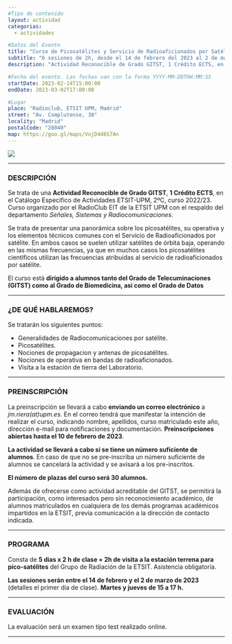```yaml
---
#Tipo de contenido
layout: actividad
categorias:
  - actividades

#Datos del Evento
title: "Curso de Picosatélites y Servicio de Radioaficionados por Satélite 2023"
subtitle: "6 sesiones de 2h, desde el 14 de febrero del 2023 al 2 de marzo de 2023 / ETSIT UPM, Madrid"
description: "Actividad Reconocible de Grado GITST, 1 Crédito ECTS, en el Catálogo Específico de Actividades ETSIT-UPM, 2ºC, curso 2022/23. Curso organizado por el RadioClub EIT de la ETSIT UPM con el respaldo del departamento Señales, Sistemas y Radiocomunicaciones."   #Descripción para el correo electrónico

#Fecha del evento. Las fechas van con la forma YYYY-MM-DDTHH:MM:SS
startDate: 2023-02-14T15:00:00
endDate: 2023-03-02T17:00:00

#Lugar
place: "Radioclub, ETSIT UPM, Madrid"
street: "Av. Complutense, 30"
locality: "Madrid"
postalCode: "28040"
map: https://goo.gl/maps/VojD4d6S7An
---
```


![](/activities/2020-02-18/cartel.jpeg)

---

### DESCRIPCIÓN
<div class=text-justify>

Se trata de una **Actividad Reconocible de Grado GITST**, **1 Crédito ECTS**, en el Catálogo Específico de Actividades ETSIT-UPM, 2ºC, curso 2022/23. Curso organizado por el RadioClub EIT de la ETSIT UPM con el respaldo del departamento *Señales, Sistemas y Radiocomunicaciones*.

Se trata de presentar una panorámica sobre los picosatélites, su operativa y los elementos técnicos comunes con el Servicio de Radioaficionados por satélite. En ambos casos se suelen utilizar satélites de órbita baja, operando en las mismas frecuencias, ya que en muchos casos los picosatélites científicos utilizan las frecuencias atribuidas al servicio de radioaficionados por satélite.



El curso está **dirigido a alumnos tanto del Grado de Telecuminaciones (GITST) como al Grado de Biomedicina, así como el Grado de Datos**

---

### ¿DE QUÉ HABLAREMOS?

Se tratarán los siguientes puntos:

* Generalidades de Radiocomunicaciones por satélite.
* Picosatélites.  
* Nociones de propagacion y antenas de picosatélites.  
* Nociones de operativa en bandas de radioaficionados.  
* Visita a la estación de tierra del Laboratorio.

---

### PREINSCRIPCIÓN

La preinscripción se llevará a cabo **enviando un correo electrónico** a *jm.riera(at)upm.es*. En el correo tendrá que manifestar la intención de realizar el curso, indicando  nombre, apellidos, curso matriculado este año, dirección e-mail para notificaciones y documentación. **Preinscripciones abiertas hasta el 10 de febrero de 2023**.


**La actividad se llevará a cabo si se tiene un número suficiente de alumnos**. En caso de que no se pre-inscriba un número suficiente de alumnos se cancelará la actividad y se avisará a los pre-inscritos.

**El número de plazas del curso será 30 alumnos.**  

Además de ofrecerse como actividad acreditable del GITST, se permitirá la participación, como interesados pero sin reconocimiento académico, de alumnos matriculados en cualquiera de los demás programas académicos impartidos en la ETSIT, previa comunicación a la dirección de contacto indicada.

---

### PROGRAMA

Consta de **5 dias x 2 h de clase + 2h de visita a la estación terrena para pico-satélites** del Grupo de Radiación de la ETSIT. Asistencia obligatoria.

**Las sesiones serán entre el 14 de febrero y el 2 de marzo de 2023**  (detalles el primer día de clase). **Martes y jueves de 15 a 17 h.**

---

### EVALUACIÓN

La evaluación será un examen tipo test realizado online.

---
</div>
